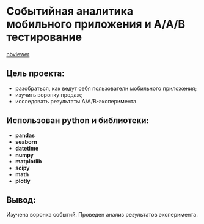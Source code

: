 # Событийная аналитика мобильного приложения и A/A/В тестирование

[nbviewer]()

## Цель проекта:
- разобраться, как ведут себя пользователи мобильного приложения;
- изучить воронку продаж;
- исследовать результаты A/A/B-эксперимента.  

## Использован python и библиотеки:

- **pandas**
- **seaborn**
- **datetime**
- **numpy**
- **matplotlib**
- **scipy**
- **math**
- **plotly**

## Вывод:
Изучена воронка событий. Проведен анализ результатов эксперимента.
